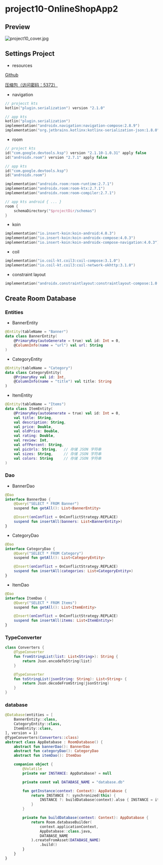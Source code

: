 # project10-OnlineShopApp2

## Preview

![project10_cover.jpg](project10_cover.jpg)

## Settings Project

- resources

[Github](https://github.com/laohei7/compose_ui/tree/main/project10-online_shop_app_2)

[压缩包（访问密码：5372）](https://url93.ctfile.com/f/48492093-8409477510-714617?p=5372)

- navigation

```kotlin
// projecct kts
kotlin("plugin.serialization") version "2.1.0"

// app kts
kotlin("plugin.serialization")
implementation("androidx.navigation:navigation-compose:2.8.9")
implementation("org.jetbrains.kotlinx:kotlinx-serialization-json:1.8.0")
```

- room

```kotlin
// project kts
id("com.google.devtools.ksp") version "2.1.10-1.0.31" apply false
id("androidx.room") version "2.7.1" apply false

// app kts
id("com.google.devtools.ksp")
id("androidx.room")

implementation("androidx.room:room-runtime:2.7.1")
implementation("androidx.room:room-ktx:2.7.1")
implementation("androidx.room:room-compiler:2.7.1")

// app kts android { ... }
room {
    schemaDirectory("$projectDir/schemas")
}
```

- koin

```kotlin
implementation("io.insert-koin:koin-android:4.0.3")
implementation("io.insert-koin:koin-androidx-compose:4.0.3")
implementation("io.insert-koin:koin-androidx-compose-navigation:4.0.3")
```

- coil

```kotlin
implementation("io.coil-kt.coil3:coil-compose:3.1.0")
implementation("io.coil-kt.coil3:coil-network-okhttp:3.1.0")
```

- constraint layout

```kotlin
implementation("androidx.constraintlayout:constraintlayout-compose:1.0.1")
```

## Create Room Database

### Entities

- BannerEntity

```kotlin
@Entity(tableName = "Banner")
data class BannerEntity(
    @PrimaryKey(autoGenerate = true) val id: Int = 0,
    @ColumnInfo(name = "url") val url: String
)
```

- CategoryEntity

```kotlin
@Entity(tableName = "Category")
data class CategoryEntity(
    @PrimaryKey val id: Int,
    @ColumnInfo(name = "title") val title: String
)
```

- ItemEntity

```kotlin
@Entity(tableName = "Items")
data class ItemEntity(
    @PrimaryKey(autoGenerate = true) val id: Int = 0,
    val title: String,
    val description: String,
    val price: Double,
    val oldPrice: Double,
    val rating: Double,
    val review: Int,
    val offPercent: String,
    val picUrls: String,   // 存储 JSON 字符串
    val sizes: String,     // 存储 JSON 字符串
    val colors: String     // 存储 JSON 字符串
)
```

### Dao

- BannerDao

```kotlin
@Dao
interface BannerDao {
    @Query("SELECT * FROM Banner")
    suspend fun getAll(): List<BannerEntity>

    @Insert(onConflict = OnConflictStrategy.REPLACE)
    suspend fun insertAll(banners: List<BannerEntity>)
}
```

- CategoryDao

```kotlin
@Dao
interface CategoryDao {
    @Query("SELECT * FROM Category")
    suspend fun getAll(): List<CategoryEntity>

    @Insert(onConflict = OnConflictStrategy.REPLACE)
    suspend fun insertAll(categories: List<CategoryEntity>)
}
```

- ItemDao

```kotlin
@Dao
interface ItemDao {
    @Query("SELECT * FROM Items")
    suspend fun getAll(): List<ItemEntity>

    @Insert(onConflict = OnConflictStrategy.REPLACE)
    suspend fun insertAll(items: List<ItemEntity>)
}
```

### TypeConverter

```kotlin
class Converters {
    @TypeConverter
    fun fromStringList(list: List<String>): String {
        return Json.encodeToString(list)
    }

    @TypeConverter
    fun toStringList(jsonString: String): List<String> {
        return Json.decodeFromString(jsonString)
    }
}
```

### database

```kotlin
@Database(entities = [
    BannerEntity::class,
    CategoryEntity::class,
    ItemEntity::class,
], version = 1)
@TypeConverters(Converters::class)
abstract class AppDatabase : RoomDatabase() {
    abstract fun bannerDao(): BannerDao
    abstract fun categoryDao(): CategoryDao
    abstract fun itemDao(): ItemDao

    companion object {
        @Volatile
        private var INSTANCE: AppDatabase? = null

        private const val DATABASE_NAME = "database.db"

        fun getInstance(context: Context): AppDatabase {
            return INSTANCE ?: synchronized(this) {
                INSTANCE ?: buildDatabase(context).also { INSTANCE = it }
            }
        }

        private fun buildDatabase(context: Context): AppDatabase {
            return Room.databaseBuilder(
                context.applicationContext,
                AppDatabase::class.java,
                DATABASE_NAME
            ).createFromAsset(DATABASE_NAME)
                .build()
        }
    }
}
```

